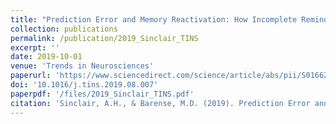 ```yaml
---
title: "Prediction Error and Memory Reactivation: How Incomplete Reminders Drive Reconsolidation"
collection: publications
permalink: /publication/2019_Sinclair_TINS
excerpt: ''
date: 2019-10-01
venue: 'Trends in Neurosciences'
paperurl: 'https://www.sciencedirect.com/science/article/abs/pii/S0166223619301511'
doi: '10.1016/j.tins.2019.08.007'
paperpdf: '/files/2019_Sinclair_TINS.pdf'
citation: 'Sinclair, A.H., & Barense, M.D. (2019). Prediction Error and Memory Reactivation: How Incomplete Reminders Drive Reconsolidation. Trends in Neurosciences, 42(10), 727–739. DOI: doi.org/10.1016/j.tins.2019.08.007'
---
```

 
